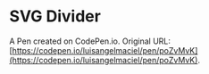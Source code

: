 # SVG Divider

A Pen created on CodePen.io. Original URL: [https://codepen.io/luisangelmaciel/pen/poZvMvK](https://codepen.io/luisangelmaciel/pen/poZvMvK).


